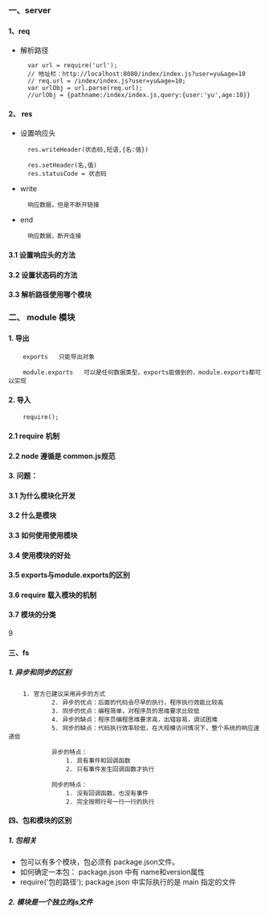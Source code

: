 ### 一、server

#### 1、req
* 解析路径

        var url = require('url');
        // 地址栏：http://localhost:8080/index/index.js?user=yu&age=10
        // req.url = /index/index.js?user=yu&age=10;
        var urlObj = url.parse(req.url);
        //urlObj = {pathname:/index/index.js,query:{user:'yu',age:10}}

#### 2、 res

* 设置响应头

        res.writeHeader(状态码,短语,{名:值})
        
        res.setHeader(名,值)
        res.statusCode = 状态码

* write

        响应数据，但是不断开链接

* end

        响应数据，断开连接
        
#### 3.1 设置响应头的方法
#### 3.2 设置状态码的方法
#### 3.3 解析路径使用哪个模块

        
        
### 二、 module 模块
        
#### 1. 导出

        exports   只能导出对象
        
        module.exports   可以是任何数据类型，exports能做到的，module.exports都可以实现

#### 2. 导入

        require();
        
#### 2.1 require 机制

#### 2.2 node 遵循是 common.js规范

#### 3. 问题：

#### 3.1 为什么模块化开发
#### 3.2 什么是模块
#### 3.3 如何使用使用模块
#### 3.4 使用模块的好处
#### 3.5 exports与module.exports的区别
#### 3.6 require 载入模块的机制
#### 3.7 模块的分类

9
#### 三、fs

##### 1. 异步和同步的区别

        1. 官方已建议采用异步的方式
                2. 异步的优点：后面的代码会尽早的执行，程序执行效能比较高
                3. 同步的优点：编程简单，对程序员的思维要求比较低
                4. 异步的缺点：程序员编程思维要求高，出错容易，调试困难
                5. 同步的缺点：代码执行效率较低，在大规模访问情况下，整个系统的响应速递低
        
                异步的特点：
                    1. 具有事件和回调函数
                    2. 只有事件发生回调函数才执行
        
                同步的特点：
                    1. 没有回调函数，也没有事件
                    2. 完全按照行号一行一行的执行

#### 四、包和模块的区别

##### 1. 包相关

* 包可以有多个模块，包必须有 package.json文件。
* 如何确定一本包： package.json 中有 name和version属性
* require('包的路径');  package.json 中实际执行的是  main 指定的文件

##### 2. 模块是一个独立的js文件
    
    

